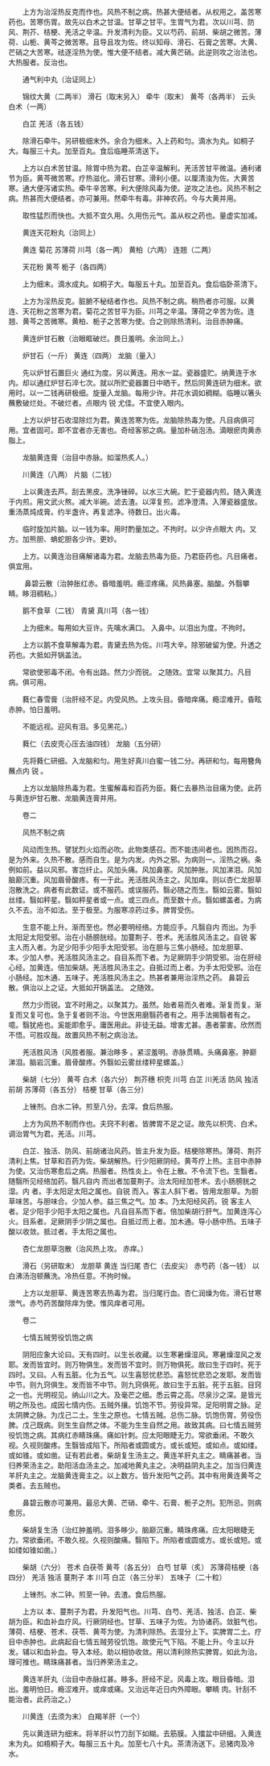 <!-- { "loadSidebar": true } -->
　　上方为治淫热反克而作也。风热不制之病。热甚大便结者。从权用之。盖苦寒药也。苦寒伤胃。故先以白术之甘温。甘草之甘平。生胃气为君。次以川芎、防风、荆芥、桔梗、羌活之辛温。升发清利为臣。又以芍药、前胡、柴胡之微苦。薄荷、山栀、黄芩之微苦寒。且导且攻为佐。终以知母、滑石、石膏之苦寒。大黄、芒硝之大苦寒。祛逐淫热为使。惟大便不结者。减大黄芒硝。此逆则攻之治法也。大热服者。反治也。

　　通气利中丸（治证同上）

　　锦纹大黄（二两半） 滑石（取末另入） 牵牛（取末） 黄芩（各两半） 云头白术（一两）

　　白芷 羌活（各五钱）

　　除滑石牵牛。另研极细末外。余合为细末。入上药和匀。滴水为丸。如桐子大。每服三十丸。加至百丸。食后临睡茶清送下。

　　上方以白术苦甘温。除胃中热为君。白芷辛温解利。羌活苦甘平微温。通利诸节为臣。黄芩微苦寒。疗热滋化。滑石甘寒。滑利小便。以厘清浊为佐。大黄苦寒。通大便泻诸实热。牵牛辛苦寒。利大便除风毒为使。逆攻之法也。风热不制之病。热甚而大便结者。亦可兼用。然牵牛有毒。非神农药。今与大黄并用。

　　取性猛烈而快也。大抵不宜久用。久用伤元气。盖从权之药也。量虚实加减。

　　黄连天花粉丸（治同上）

　　黄连 菊花 苏薄荷 川芎（各一两） 黄柏（六两） 连翘（二两）

　　天花粉 黄芩 栀子（各四两）

　　上为细末。滴水成丸。如桐子大。每服五十丸。加至百丸。食后临卧茶清下。

　　上方为淫热反克。脏腑不秘结者作也。风热不制之病。稍热者亦可服。以黄连、天花粉之苦寒为君。菊花之苦甘平为臣。川芎之辛温。薄荷之辛苦为佐。连翘、黄芩之苦微寒。黄柏、栀子之苦寒为使。合之则除热清利。治目赤肿痛。

　　黄连炉甘石散（治眼眶破烂。畏日羞明。余治同上。）

　　炉甘石（一斤） 黄连（四两） 龙脑（量入）

　　先以炉甘石置巨火 通红为度。另以黄连。用水一盆。瓷器盛贮。纳黄连于水内。却以通红炉甘石淬七次。就以所贮瓷器置日中晒干。然后同黄连研为细末。欲用时。以一二钱再研极细。旋量入龙脑。每用少许。井花水调如稠糊。临睡以箸头蘸敷破烂处。不破烂者。点眼内 锐 尤佳。不宜使入眼内。

　　上方以炉甘石收湿除烂为君。黄连苦寒为佐。龙脑除热毒为使。凡目病俱可用。宜者固可。即不宜者亦无害也。奇经客邪之病。量加朴硝泡汤。滴眼瘀肉黄赤脂上。

　　龙脑黄连膏（治目中赤脉。如溜热炙人。）

　　川黄连（八两） 片脑（二钱）

　　上以黄连去芦。刮去黑皮。洗净锉碎。以水三大碗。贮于瓷器内煎。随入黄连于内煎。用文武火熬。减大半碗。滤去渣。以滓复煎。滤净澄清。入薄瓷器盛放。重汤蒸炖成膏。约半盏许。再复滤净。待数日。出火毒。

　　临时旋加片脑。以一钱为率。用时酌量加之。不拘时。以少许点眼大 内。又方。加熊胆、蚺蛇胆各少许。更妙。

　　上方。以黄连治目痛解诸毒为君。龙脑去热毒为臣。乃君臣药也。凡目痛者。俱宜用。

　　 鼻碧云散（治肿胀红赤。昏暗羞明。瘾涩疼痛。风热鼻塞。脑酸。外翳攀睛。眵泪稠粘。）

　　鹅不食草（二钱） 青黛 真川芎（各一钱）

　　上为细末。每用如大豆许。先噙水满口。 入鼻中。以泪出为度。不拘时。

　　上方以鹅不食草解毒为君。青黛去热为佐。川芎大辛。除邪破留为使。升透之药也。大抵如开锅盖法。

　　常欲使邪毒不闭。令有出路。然力少而锐。 之随效。宜常 以聚其力。凡目病。俱可用。

　　蕤仁春雪膏（治肝经不足。内受风热。上攻头目。昏暗痒痛。瘾涩难开。昏眩赤肿。怕日羞明。

　　不能远视。迎风有泪。多见黑花。）

　　蕤仁（去皮壳心压去油四钱） 龙脑（五分研）

　　先将蕤仁研细。入龙脑和匀。用生好真川白蜜一钱二分。再研和匀。每用簪角蘸点内 锐 。

　　上方以龙脑除热毒为君。生蜜解毒和百药为臣。蕤仁去暴热治目痛为使。此药与黄连炉甘石散、龙脑黄连膏并用。

　　卷二

　　风热不制之病

　　风动而生热。譬犹烈火焰而必吹。此物类感召。而不能违间者也。因热而召。是为外来。久热不散。感而自生。是为内发。内外之邪。为病则一。淫热之祸。条例如前。益以风邪。害岂纤止。风加头痛。风加鼻塞。风加肿胀。风加涕泪。风加脑巅沉重。风加眉骨酸疼。有一于此。羌活胜风汤主之。风加痒。则以杏仁龙胆草泡散洗之。病者有此数证。或不服药。或误服药。翳必随之而生。翳如云雾。翳如丝缕。翳如秤星。翳如秤星者或一点。或三四点。而至数十点。翳如螺盖者。为病久不去。治不如法。至于极至。为服寒凉药过多。脾胃受伤。

　　生意不能上升。渐而至也。然必要明经络。方能应手。凡翳自内 而出。为手太阳足太阳受邪。治在小肠膀胱经。加蔓荆子、苍术。羌活胜风汤主之。自锐 客主人而入者。为足少阳手少阳手太阳受邪。治在胆与三焦小肠经。加龙胆草、 本。少加人参。羌活胜风汤主之。自目系而下者。为足厥阴手少阴受邪。治在肝经心经。加黄连。倍加柴胡。羌活胜风汤主之。自抵过而上者。为手太阳受邪。治在小肠经。加木通、五味子。羌活胜风汤主之。热甚者兼用治淫热之药。 鼻碧云散。俱治以上之证。大抵如开锅盖法。 之随效。

　　然力少而锐。宜不时用之。以聚其力。虽然。始者易而久者难。渐复而复。渐复而又复可也。急于复者则不治。今世医用磨翳药者有之。用手法揭翳者有之。噫。翳犹疮也。奚能即愈乎。庸医用此。非徒无益。增害尤甚。愚者蒙害。欣然而不悟。可胜叹哉。故置风热不制之病治法。

　　羌活胜风汤（风胜者服。兼治眵多 。紧涩羞明。赤脉贯睛。头痛鼻塞。肿巅涕泪。脑岩沉重。眉骨酸疼。外翳如云雾丝缕秤星螺盖。）

　　柴胡（七分） 黄芩 白术（各六分） 荆芥穗 枳壳 川芎 白芷 川羌活 防风 独活前胡 苏薄荷（各五分） 桔梗 甘草（各三分）

　　上锉剂。白水二钟。煎至八分。去滓。食后热服。

　　上方为风热不制而作也。夫窍不利者。皆脾胃不足之证。故先以枳壳、白术。调治胃气为君。羌活。川芎。

　　白芷、独活、防风、前胡诸治风药。皆主升发为臣。桔梗除寒热。薄荷、荆芥清利上焦。甘草和百药为佐。柴胡解热。行少阳厥阴经。黄芩疗上热。主目中赤肿为使。又治伤寒愈后之病。热服者。热性炎上。令在上散。不令流下也。生翳者。随翳所见经络加药。翳凡自内 而出者加蔓荆子。治太阳经加苍术。去小肠膀胱之湿。内 者。手太阳足太阳之属也。自锐 而入。客主人斜下者。皆用龙胆草。为胆草味苦。与胆味合。少加人参。益三焦之气。加 本。乃太阳经风药。锐 客主人者。足少阳手少阳手太阳之属也。凡自目系而下者。倍加柴胡行肝气。加黄连泻心火。目系者。足厥阴手少阴之属也。自抵过而上者。加木通。导小肠中热。五味子酸以收敛。抵过者。手太阳之属也。

　　杏仁龙胆草泡散（治风热上攻。 赤痒。）

　　滑石（另研取末） 龙胆草 黄连 当归尾 杏仁（去皮尖） 赤芍药（各一钱） 以白沸汤泡顿蘸洗。冷热任意。不拘时候。

　　上方以龙胆草、黄连苦寒去热毒为君。当归尾行血。杏仁润燥为佐。滑石甘寒泄气。赤芍药苦酸除痒为使。惟风痒者可用。

　　卷二

　　七情五贼劳役饥饱之病

　　阴阳应象大论曰。天有四时。以生长收藏。以生寒暑燥湿风。寒暑燥湿风之发耶。发而皆宜时。则万物俱生。发而皆不宜时。则万物俱死。故曰生于四时。死于四时。又曰。人有五脏。化为五气。以生喜怒忧悲恐。喜怒忧悲恐之发耶。发而皆中节。则九窍俱生。发而皆不中节。则九窍俱死。故曰生于五脏。死于五脏。目窍之一也。光明视见。纳山川之大。及毫芒之细。悉云霄之高。尽泉沙之深。是皆光明之所及也。成因七情内伤。五贼外攘。饥饱不节。劳役异常。足阳明胃之脉。足太阴脾之脉。为戊己二土。生生之原也。七情五贼。总伤二脉。饥饱伤胃。劳役伤脾。戊己既病。则生生自然之体。不能为生生自然之用。故致其病。曰七情五贼劳役饥饱之病。其病红赤睛珠痛。痛如针刺。应太阳眼睫无力。常欲垂闭。不敢久视。久视则酸疼。生翳皆成陷下。所陷者或圆或方。或长或短。或如点。或如缕。或如锥。或如凿。证有若此者。柴胡复生汤主之。黄连羊肝丸主之。睛痛甚者。当归养荣汤主之。助阳活血汤主之。加减地黄丸主之。决明益阴丸主之。加当归黄连羊肝丸主之。龙脑黄连膏主之。以上数方。皆升发阳气之药。其中有用黄连黄芩之类者。去五贼也。

　　鼻碧云散亦可兼用。最忌大黄、芒硝、牵牛、石膏、栀子之剂。犯所忌。则病愈厉。

　　柴胡复生汤（治红肿羞明。泪多眵少。脑巅沉重。睛珠疼痛。应太阳眼睫无力。常欲垂闭。不敢久视。久视则酸痛。翳陷下。所陷者或圆或方。或长或短。或如缕如锥如凿。）

　　柴胡（六分） 苍术 白茯苓 黄芩（各五分） 白芍 甘草（炙） 苏薄荷桔梗（各四分） 羌活 独活 蔓荆子 本 川芎 白芷（各三分半） 五味子（二十粒）

　　上锉剂。水二钟。煎至一钟。去渣。食后热服。

　　上方以 本、蔓荆子为君。升发阳气也。川芎、白芍、羌活、独活、白芷、柴胡为臣。和血补血疗风。行厥阴经也。甘草、五味子为佐。为协诸药。敛脏气也。薄荷、桔梗、苍术、茯苓、黄芩为使。为清利除热。去湿分上下。实脾胃二土。疗目中赤肿也。此病起自七情五贼劳役饥饱。故使元气下陷。不能上升。今主以升发。辅以和血补血。导入本经。助以相协收敛。用以清利除热实脾胃。如此为治。理可推也。睛珠痛甚者。当归养荣汤主之。

　　黄连羊肝丸（治目中赤脉红甚。眵多。肝经不足。风毒上攻。眼目昏暗。泪出。羞明怕日。瘾涩难开。或痒或痛。又治远年近日内外障眼。攀睛 肉。针刮不能治者。此药治之。）

　　川黄连（去须为末） 白羯羊肝（一个）

　　先以黄连研为细末。将羊肝以竹刀刮下如糊。去筋膜。入擂盆中研细。入黄连末为丸。如梧桐子大。每服三五十丸。加至七八十丸。茶清汤送下。忌猪肉及冷水。

